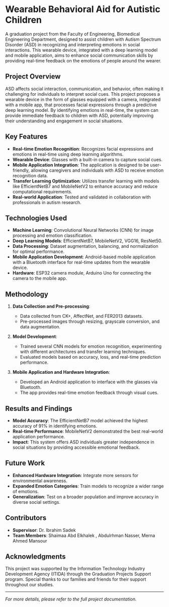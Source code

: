 # Wearable Behavioral Aid for Autistic Children

A graduation project from the Faculty of Engineering, Biomedical Engineering Department, designed to assist children with Autism Spectrum Disorder (ASD) in recognizing and interpreting emotions in social interactions. This wearable device, integrated with a deep learning model and mobile application, aims to enhance social communication skills by providing real-time feedback on the emotions of people around the wearer.

## Project Overview

ASD affects social interaction, communication, and behavior, often making it challenging for individuals to interpret social cues. This project proposes a wearable device in the form of glasses equipped with a camera, integrated with a mobile app, that processes facial expressions through a predictive deep learning model. By identifying emotions in real-time, the system can provide immediate feedback to children with ASD, potentially improving their understanding and engagement in social situations.

## Key Features

- **Real-time Emotion Recognition**: Recognizes facial expressions and emotions in real-time using deep learning algorithms.
- **Wearable Device**: Glasses with a built-in camera to capture social cues.
- **Mobile Application Integration**: The application is designed to be user-friendly, allowing caregivers and individuals with ASD to receive emotion recognition data.
- **Transfer Learning Optimization**: Utilizes transfer learning with models like EfficientNetB7 and MobileNetV2 to enhance accuracy and reduce computational requirements.
- **Real-world Application**: Tested and validated in collaboration with professionals in autism research.

## Technologies Used

- **Machine Learning**: Convolutional Neural Networks (CNN) for image processing and emotion classification.
- **Deep Learning Models**: EfficientNetB7, MobileNetV2, VGG16, ResNet50.
- **Data Processing**: Dataset augmentation, balancing, and normalization for optimal performance.
- **Mobile Application Development**: Android-based mobile application with a Bluetooth interface for real-time updates from the wearable device.
- **Hardware**: ESP32 camera module, Arduino Uno for connecting the camera to the mobile app.

## Methodology

1. **Data Collection and Pre-processing**:
   - Data collected from CK+, AffectNet, and FER2013 datasets.
   - Pre-processed images through resizing, grayscale conversion, and data augmentation.

2. **Model Development**:
   - Trained several CNN models for emotion recognition, experimenting with different architectures and transfer learning techniques.
   - Evaluated models based on accuracy, loss, and real-time prediction performance.

3. **Mobile Application and Hardware Integration**:
   - Developed an Android application to interface with the glasses via Bluetooth.
   - The app provides real-time emotion feedback through visual cues.

## Results and Findings

- **Model Accuracy**: The EfficientNetB7 model achieved the highest accuracy of 91% in identifying emotions.
- **Real-time Performance**: MobileNetV2 demonstrated the best real-world application performance.
- **Impact**: This system offers ASD individuals greater independence in social situations by providing accessible emotional feedback.

## Future Work

- **Enhanced Hardware Integration**: Integrate more sensors for environmental awareness.
- **Expanded Emotion Categories**: Train models to recognize a wider range of emotions.
- **Generalization**: Test on a broader population and improve accuracy in diverse social settings.

## Contributors

- **Supervisor**: Dr. Ibrahim Sadek
- **Team Members**:  Shaimaa Abd Elkhalek , Abdulrhman Nasser, Merna Ahmed Mansour
## Acknowledgments

This project was supported by the Information Technology Industry Development Agency (ITIDA) through the Graduation Projects Support program. Special thanks to our families and friends for their support throughout our studies.

---

*For more details, please refer to the full project documentation.*
